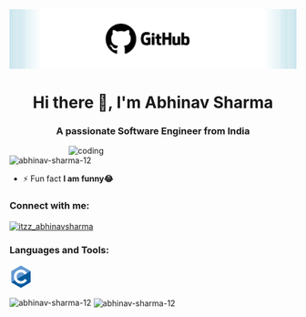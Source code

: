 ![logo](https://github.com/ABHINAV-SHARMA-12/ABHINAV-SHARMA-12/blob/main/github_logo.png)
<h1 align="center">Hi there 👋, I'm Abhinav Sharma</h1>
<h3 align="center">A passionate Software Engineer from India</h3>

<img align="right" alt="coding" width="400" src="https://user-images.githubusercontent.com/55389276/140866485-8fb1c876-9a8f-4d6a-98dc-08c4981eaf70.gif">

<p align="left"> <img src="https://komarev.com/ghpvc/?username=abhinav-sharma-12&label=Profile%20views&color=0e75b6&style=flat" alt="abhinav-sharma-12" /> </p>

- ⚡ Fun fact **I am funny😂**

<h3 align="left">Connect with me:</h3>
<p align="left">
<a href="https://instagram.com/itzz_abhinavsharma" target="blank"><img align="center" src="https://raw.githubusercontent.com/rahuldkjain/github-profile-readme-generator/master/src/images/icons/Social/instagram.svg" alt="itzz_abhinavsharma" height="30" width="40" /></a>
</p>

<h3 align="left">Languages and Tools:</h3>
<p align="left"> <a href="https://www.cprogramming.com/" target="_blank" rel="noreferrer"> <img src="https://raw.githubusercontent.com/devicons/devicon/master/icons/c/c-original.svg" alt="c" width="40" height="40"/> </a> </p>

<p><img align="left" src="https://github-readme-stats.vercel.app/api/top-langs?username=abhinav-sharma-12&show_icons=true&locale=en&layout=compact" alt="abhinav-sharma-12" /></p>

<p>&nbsp;<img align="center" src="https://github-readme-stats.vercel.app/api?username=abhinav-sharma-12&show_icons=true&locale=en" alt="abhinav-sharma-12" /></p>


